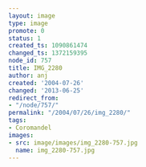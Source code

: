 ```yaml
---
layout: image
type: image
promote: 0
status: 1
created_ts: 1090861474
changed_ts: 1372159395
node_id: 757
title: IMG_2280
author: anj
created: '2004-07-26'
changed: '2013-06-25'
redirect_from:
- "/node/757/"
permalink: "/2004/07/26/img_2280/"
tags:
- Coromandel
images:
- src: image/images/img_2280-757.jpg
  name: img_2280-757.jpg
---
```



